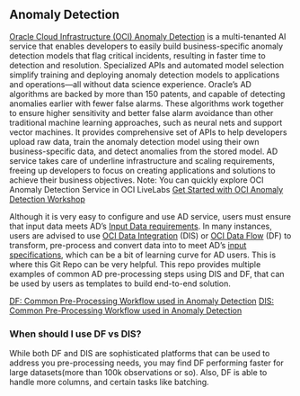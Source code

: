 ## Anomaly Detection

[Oracle Cloud Infrastructure (OCI) Anomaly Detection](https://www.oracle.com/artificial-intelligence/anomaly-detection/)
is a multi-tenanted AI service that 
enables developers to easily build business-specific anomaly detection models that flag 
critical incidents, resulting in faster time to detection and resolution. Specialized APIs 
and automated model selection simplify training and deploying anomaly detection 
models to applications and operations—all without data science experience. Oracle’s AD 
algorithms are backed by more than 150 patents, and capable of detecting anomalies 
earlier with fewer false alarms. These algorithms work together to ensure higher 
sensitivity and better false alarm avoidance than other traditional machine learning 
approaches, such as neural nets and support vector machines. It provides 
comprehensive set of APIs to help developers upload raw data, train the anomaly 
detection model using their own business-specific data, and detect anomalies from the 
stored model. AD service takes care of underline infrastructure and scaling 
requirements, freeing up developers to focus on creating applications and solutions to 
achieve their business objectives. 
Note: You can quickly explore OCI Anomaly Detection Service in OCI LiveLabs 
[Get Started with OCI Anomaly Detection Workshop](https://apexapps.oracle.com/pls/apex/dbpm/r/livelabs/view-workshop?wid=819&clear=180&session=1329701598349)

Although it is very easy to configure and use AD service, users must ensure that input data 
meets AD’s [Input Data requirements](https://docs.oracle.com/en-us/iaas/Content/anomaly/using/data-require.htm#data_require).
In many instances, users are advised to use [OCI 
Data Integration](https://docs.oracle.com/en-us/iaas/data-integration/home.htm) (DIS) or [OCI Data Flow](https://www.oracle.com/big-data/data-flow/) (DF) to transform, pre-process and convert data 
into to meet AD’s [input specifications](https://docs.oracle.com/en-us/iaas/Content/anomaly/using/data-require.htm#data_require), which can be a bit of learning curve for AD users. 
This is where this Git Repo can be very helpful. This repo provides multiple examples of 
common AD pre-processing steps using DIS and DF, that can be used by users as 
templates to build end-to-end solution.

[DF:  Common Pre-Processing Workflow used in Anomaly Detection](data_preprocessing_examples/oci_data_flow_based_examples)
[DIS: Common Pre-Processing Workflow used in Anomaly Detection](data_preprocessing_examples/oci_data_integration_based_examples)

### When should I use DF vs DIS?

While both DF and DIS are sophisticated platforms that can be used to address you pre-processing needs,
 you may find DF performing faster for large datasets(more than 100k observations or so). Also, DF is able to handle more columns, and certain tasks like batching.
